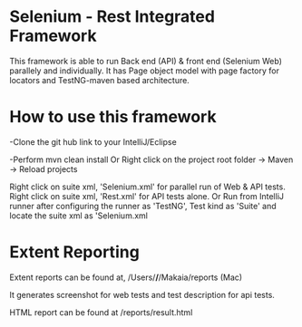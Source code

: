 # Selenium - Rest Integrated Framework
This framework is able to run Back end (API) & front end (Selenium Web) parallely and individually. It has Page object model with page factory for locators and TestNG-maven based architecture.

# How to use this framework 
-Clone the git hub link to your IntelliJ/Eclipse

-Perform mvn clean install Or Right click on the project root folder -> Maven -> Reload projects

Right click on suite xml, 'Selenium.xml' for parallel run of Web & API tests.
Right click on suite xml, 'Rest.xml' for API tests alone.
 Or
Run from IntelliJ runner after configuring the runner as 'TestNG', Test kind as 'Suite' and locate the suite xml as 'Selenium.xml

# Extent Reporting

Extent reports can be found at, /Users/**/**/Makaia/reports (Mac)

It generates screenshot for web tests and test description for api tests. 

HTML report can be found at /reports/result.html


